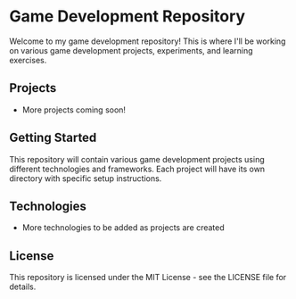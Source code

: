 # Game Development Repository

Welcome to my game development repository! This is where I'll be working on various game development projects, experiments, and learning exercises.

## Projects

- More projects coming soon!

## Getting Started

This repository will contain various game development projects using different technologies and frameworks. Each project will have its own directory with specific setup instructions.

## Technologies

- More technologies to be added as projects are created

## License

This repository is licensed under the MIT License - see the LICENSE file for details.
